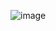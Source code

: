 <!--
  Title: Ping Pong Game (2-Player Vertical Style)

  Description:
  This is a two-paddle Ping Pong game built using HTML, CSS, and JavaScript.
  It features top and bottom paddles (controlled by the player) that move horizontally
  to bounce the ball back. The player can start the game with the 'Enter' key
  and control paddle movement using the left and right arrow keys.

  Features:
  - Top and bottom paddles (same-player controlled)
  - Ball movement with collision detection on paddles and walls
  - Score tracking per successful bounce
  - High Score tracking with player name (stored in localStorage)
  - Reset High Score button
  - Responsive UI with canvas animation

  Controls:
  - Press 'Enter' to start the game
  - Use '←' and '→' arrow keys to move paddles
  - Click 'Reset High Score' to clear localStorage

  Technologies Used:
  - HTML5 (Canvas)
  - CSS3 (Styling and layout)
  - Vanilla JavaScript (Game mechanics and DOM interaction)

  Author: Monika Ghadge
  GitHub Repository: https://github.com/MonikaGhadge25/Impact

-->


![image](https://github.com/user-attachments/assets/3849d97c-7b7e-49d0-870f-304bf8ea1c26)


